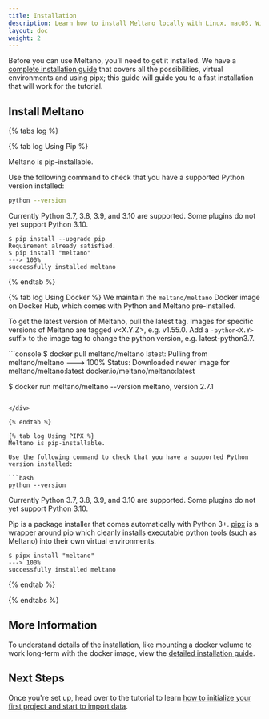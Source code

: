 ```yaml
---
title: Installation
description: Learn how to install Meltano locally with Linux, macOS, Windows, or Docker.
layout: doc
weight: 2
---
```


Before you can use Meltano, you’ll need to get it installed. We have a [complete installation guide](/guide/installation-guide) that covers all the possibilities, virtual environments and using pipx; this guide will guide you to a fast installation that will work for the tutorial.


## Install Meltano



{% tabs log %}

{% tab log Using Pip %}

Meltano is pip-installable.

Use the following command to check that you have a supported Python version installed:

```bash
python --version
```
Currently Python 3.7, 3.8, 3.9, and 3.10 are supported. Some plugins do not yet support Python 3.10.

<div class="termy">

```console
$ pip install --upgrade pip
Requirement already satisfied.
$ pip install "meltano"
---> 100%
successfully installed meltano
```

</div>

{% endtab %}

{% tab log Using Docker %}
We maintain the `meltano/meltano` Docker image on Docker Hub, which comes with Python and Meltano pre-installed.

To get the latest version of Meltano, pull the latest tag. Images for specific versions of Meltano are tagged v<X.Y.Z>, e.g. v1.55.0. Add a `-python<X.Y>` suffix to the image tag to change the python version, e.g. latest-python3.7.

<div class="termy">
```console
$ docker pull meltano/meltano
latest: Pulling from meltano/meltano
---> 100%
Status: Downloaded newer image for meltano/meltano:latest
docker.io/meltano/meltano:latest

$ docker run meltano/meltano --version
meltano, version 2.7.1
```

</div>

{% endtab %}

{% tab log Using PIPX %}
Meltano is pip-installable.

Use the following command to check that you have a supported Python version installed:

```bash
python --version
```
Currently Python 3.7, 3.8, 3.9, and 3.10 are supported. Some plugins do not yet support Python 3.10.

Pip is a package installer that comes automatically with Python 3+. [pipx](https://pypa.github.io/pipx/) is a wrapper around pip which cleanly installs executable python tools (such as Meltano) into their own virtual environments.

<div class="termy">

```console
$ pipx install "meltano"
---> 100%
successfully installed meltano
```

</div>
{% endtab %}

{% endtabs %}

## More Information
To understand details of the installation, like mounting a docker volume to work long-term with the docker image, view the [detailed installation guide](/guide/installation-guide).
## Next Steps

Once you're set up, head over to the tutorial to learn [how to initialize your first project and start to import data](/getting-started/part1).
<script src="/js/tabs.js"></script>
<script src="/js/termynal.js"></script>
<script src="/js/termy_custom.js"></script>
